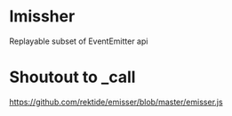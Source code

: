 # Imissher
Replayable subset of EventEmitter api

# Shoutout to _call
https://github.com/rektide/emisser/blob/master/emisser.js
